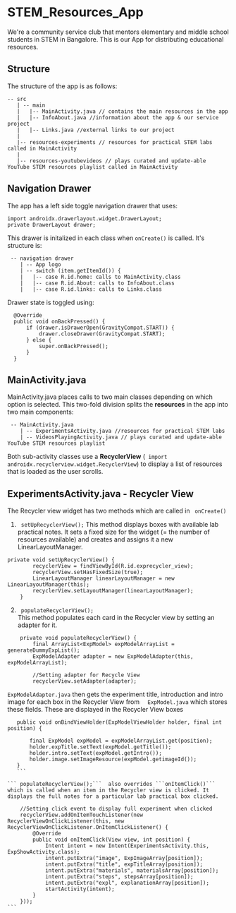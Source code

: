 # STEM_Resources_App
We're a community service club that mentors elementary and middle school students in STEM in Bangalore. This is our App for distributing educational resources.

## Structure
The structure of the app is as follows:
 ```
 -- src
    | -- main
    |   |-- MainActivity.java // contains the main resources in the app
    |   |-- InfoAbout.java //information about the app & our service project
    |   |-- Links.java //external links to our project
    |
    |-- resources-experiments // resources for practical STEM labs called in MainActivity
    |
    |-- resources-youtubevideos // plays curated and update-able YouTube STEM resources playlist called in MainActivity
 ```
## Navigation Drawer
The app has a left side toggle navigation drawer that uses:
```
import androidx.drawerlayout.widget.DrawerLayout;
private DrawerLayout drawer;
```

This drawer is initalized in each class when ```onCreate()``` is called. It's structure is:
```
 -- navigation drawer
    | -- App logo
    | -- switch (item.getItemId()) {
    |   |-- case R.id.home: calls to MainActivity.class
    |   |-- case R.id.About: calls to InfoAbout.class
    |   |-- case R.id.links: calls to Links.class
 ```  
 
 Drawer state is toggled using:
  ```
    @Override
    public void onBackPressed() {
        if (drawer.isDrawerOpen(GravityCompat.START)) {
            drawer.closeDrawer(GravityCompat.START);
        } else {
            super.onBackPressed();
        }
    }
 ```
## MainActivity.java
MainActivity.java places calls to two main classes depending on which option is selected. This two-fold division splits the **resources** in the app into two main components:  
```
 -- MainActivity.java
    | -- ExperimentsActivity.java //resources for practical STEM labs 
    | -- VideosPlayingActivity.java // plays curated and update-able YouTube STEM resources playlist
 ```  

Both sub-activity classes use a **RecyclerView** (``` import androidx.recyclerview.widget.RecyclerView```) to display a list of resources that is loaded as the user scrolls.  


## ExperimentsActivity.java - Recycler View
The Recycler view widget has two methods which are called in ``` onCreate()```   
1. ``` setUpRecyclerView();``` 
This method displays boxes with available lab practical notes. It sets a fixed size for the widget (= the number of resources available) and creates and assigns it a new LinearLayoutManager.
``` 
private void setUpRecyclerView() {
        recyclerView = findViewById(R.id.exprecycler_view);
        recyclerView.setHasFixedSize(true);
        LinearLayoutManager linearLayoutManager = new LinearLayoutManager(this);
        recyclerView.setLayoutManager(linearLayoutManager);
    }
``` 

2. ``` populateRecyclerView();```  
This method populates each card in the Recycler view by setting an adapter for it. 
 
``` 
    private void populateRecyclerView() {
        final ArrayList<ExpModel> expModelArrayList = generateDummyExpList();
        ExpModelAdapter adapter = new ExpModelAdapter(this, expModelArrayList);

        //Setting adapter for Recycle View
        recyclerView.setAdapter(adapter);
```   
 ```ExpModelAdapter.java```   then gets the experiment title, introduction and intro image for each box in the Recycler View from ```  ExpModel.java```   which stores these fields. These are displayed in the Recycler View boxes  
 ```  
    public void onBindViewHolder(ExpModelViewHolder holder, final int position) {

        final ExpModel expModel = expModelArrayList.get(position);
        holder.expTitle.setText(expModel.getTitle());
        holder.intro.setText(expModel.getIntro());
        holder.image.setImageResource(expModel.getimageId());
    }
    ```   
  
``` populateRecyclerView();```  also overrides ```onItemClick()``` which is called when an item in the Recycler view is clicked. It displays the full notes for a particular lab practical box clicked.  
```
        //Setting click event to display full experiment when clicked
        recyclerView.addOnItemTouchListener(new RecyclerViewOnClickListener(this, new RecyclerViewOnClickListener.OnItemClickListener() {
            @Override
            public void onItemClick(View view, int position) {
                Intent intent = new Intent(ExperimentsActivity.this, ExpShowActivity.class);
                intent.putExtra("image", ExpImageArray[position]);
                intent.putExtra("title", expTitleArray[position]);
                intent.putExtra("materials", materialsArray[position]);
                intent.putExtra("steps", stepsArray[position]);
                intent.putExtra("expl", explanationArray[position]);
                startActivity(intent);
            }
        }));
    ``` 
